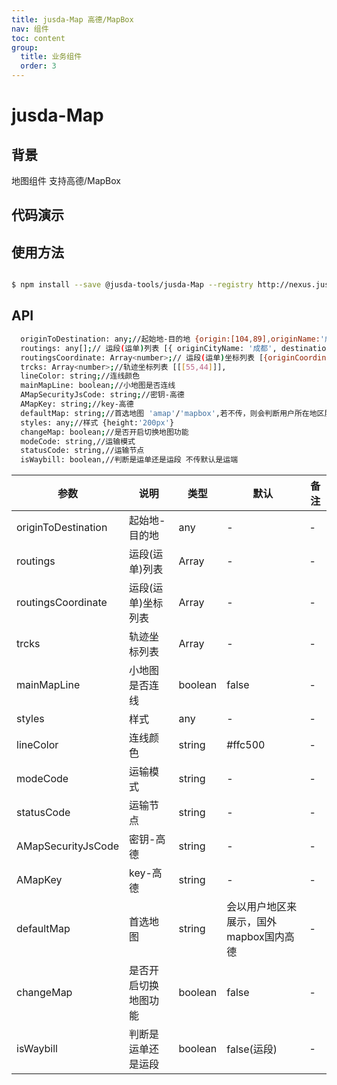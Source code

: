 ```yaml
---
title: jusda-Map 高德/MapBox
nav: 组件
toc: content
group: 
  title: 业务组件
  order: 3
---
```

# jusda-Map

## 背景

地图组件 支持高德/MapBox

## 代码演示

<code iframe="800" src="../../demo/jusda-Map/jusda-Map.jsx"></code>

## 使用方法

```bash

$ npm install --save @jusda-tools/jusda-Map --registry http://nexus.jusda.int/verdaccio/
```

## API
```bash
  originToDestination: any;//起始地-目的地 {origin:[104,89],originName:'成都',destination:[104,89],destinationName:'成都'}
  routings: any[];// 运段(运单)列表 [{ originCityName: '成都', destinationCityName: '重庆', transportModeCode: 'TPM_ROAD' }]
  routingsCoordinate: Array<number>;// 运段(运单)坐标列表 [{originCoordinate:[132,88],destinationCoordinate:[132,88]}]
  trcks: Array<number>;//轨迹坐标列表 [[[55,44]]],
  lineColor: string;//连线颜色
  mainMapLine: boolean;//小地图是否连线
  AMapSecurityJsCode: string;//密钥-高德
  AMapKey: string;//key-高德
  defaultMap: string;//首选地图 'amap'/'mapbox',若不传，则会判断用户所在地区展示对应地图
  styles: any;//样式 {height:'200px'}
  changeMap: boolean;//是否开启切换地图功能
  modeCode: string,//运输模式
  statusCode: string,//运输节点
  isWaybill: boolean,//判断是运单还是运段 不传默认是运端
  ```
| 参数                 | 说明                | 类型      | 默认    | 备注 |
| -------------------- | ------------------- | ---------| ------- | ---- |
| originToDestination  | 起始地-目的地       | any       | -       | -   |
| routings             | 运段(运单)列表            | Array     | -       | -   |
| routingsCoordinate   | 运段(运单)坐标列表        | Array     | -       | -   |
| trcks                | 轨迹坐标列表        | Array     | -       | -   |
| mainMapLine          | 小地图是否连线      | boolean   | false   |  -  |
| styles               | 样式               | any       | -       |  -   |
| lineColor            | 连线颜色           | string    | #ffc500 | -    |
| modeCode             | 运输模式           | string    | -       | -    |
| statusCode           | 运输节点           | string    | -       | -    |
| AMapSecurityJsCode   | 密钥-高德          | string    | -       | -    |
| AMapKey              | key-高德           | string   |  -      |-     |
| defaultMap           | 首选地图           | string   | 会以用户地区来展示，国外mapbox国内高德  |-     |
| changeMap            | 是否开启切换地图功能| boolean  | false   |-     |
| isWaybill            | 判断是运单还是运段| boolean  | false(运段)   |-     |

